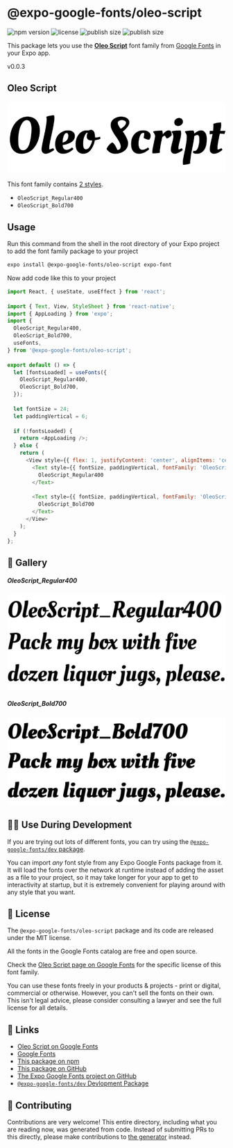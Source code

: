 # @expo-google-fonts/oleo-script

![npm version](https://flat.badgen.net/npm/v/@expo-google-fonts/oleo-script)
![license](https://flat.badgen.net/github/license/expo/google-fonts)
![publish size](https://flat.badgen.net/packagephobia/install/@expo-google-fonts/oleo-script)
![publish size](https://flat.badgen.net/packagephobia/publish/@expo-google-fonts/oleo-script)

This package lets you use the [**Oleo Script**](https://fonts.google.com/specimen/Oleo+Script) font family from [Google Fonts](https://fonts.google.com/) in your Expo app.

v0.0.3

## Oleo Script

![Oleo Script](./font-family.png)

This font family contains [2 styles](#-gallery).

- `OleoScript_Regular400`
- `OleoScript_Bold700`

## Usage

Run this command from the shell in the root directory of your Expo project to add the font family package to your project
```sh
expo install @expo-google-fonts/oleo-script expo-font
```

Now add code like this to your project
```js
import React, { useState, useEffect } from 'react';

import { Text, View, StyleSheet } from 'react-native';
import { AppLoading } from 'expo';
import {
  OleoScript_Regular400,
  OleoScript_Bold700,
  useFonts,
} from '@expo-google-fonts/oleo-script';

export default () => {
  let [fontsLoaded] = useFonts({
    OleoScript_Regular400,
    OleoScript_Bold700,
  });

  let fontSize = 24;
  let paddingVertical = 6;

  if (!fontsLoaded) {
    return <AppLoading />;
  } else {
    return (
      <View style={{ flex: 1, justifyContent: 'center', alignItems: 'center' }}>
        <Text style={{ fontSize, paddingVertical, fontFamily: 'OleoScript_Regular400' }}>
          OleoScript_Regular400
        </Text>

        <Text style={{ fontSize, paddingVertical, fontFamily: 'OleoScript_Bold700' }}>
          OleoScript_Bold700
        </Text>
      </View>
    );
  }
};

```

## 🔡 Gallery

##### OleoScript_Regular400
![OleoScript_Regular400](./e45b8be9acc97bbb496e30675fa48edc79f4cfe2e8c66346914c8264acbe18b3.ttf.png)

##### OleoScript_Bold700
![OleoScript_Bold700](./5742e5a26ecfd414f7f87868d0fb5fefead55b1227f381bfefe5243750279804.ttf.png)


## 👩‍💻 Use During Development

If you are trying out lots of different fonts, you can try using the [`@expo-google-fonts/dev` package](https://github.com/expo/google-fonts/tree/master/font-packages/dev#readme).

You can import *any* font style from any Expo Google Fonts package from it. It will load the fonts
over the network at runtime instead of adding the asset as a file to your project, so it may take longer
for your app to get to interactivity at startup, but it is extremely convenient
for playing around with any style that you want.

## 📖 License

The `@expo-google-fonts/oleo-script` package and its code are released under the MIT license.

All the fonts in the Google Fonts catalog are free and open source.

Check the [Oleo Script page on Google Fonts](https://fonts.google.com/specimen/Oleo+Script) for the specific license of this font family.

You can use these fonts freely in your products & projects - print or digital, commercial or otherwise. However, you can't sell the fonts on their own. This isn't legal advice, please consider consulting a lawyer and see the full license for all details.

## 🔗 Links

- [Oleo Script on Google Fonts](https://fonts.google.com/specimen/Oleo+Script)
- [Google Fonts](https://fonts.google.com/)
- [This package on npm](https://www.npmjs.com/package/@expo-google-fonts/oleo-script)
- [This package on GitHub](https://github.com/expo/google-fonts/tree/master/font-packages/oleo-script)
- [The Expo Google Fonts project on GitHub](https://github.com/expo/google-fonts)
- [`@expo-google-fonts/dev` Devlopment Package](https://github.com/expo/google-fonts/tree/master/font-packages/dev)


## 🤝 Contributing

Contributions are very welcome! This entire directory, including what you are reading now, was generated from code. Instead of submitting PRs to this directly, please make contributions to [the generator](https://github.com/expo/google-fonts/tree/master/packages/generator) instead.
